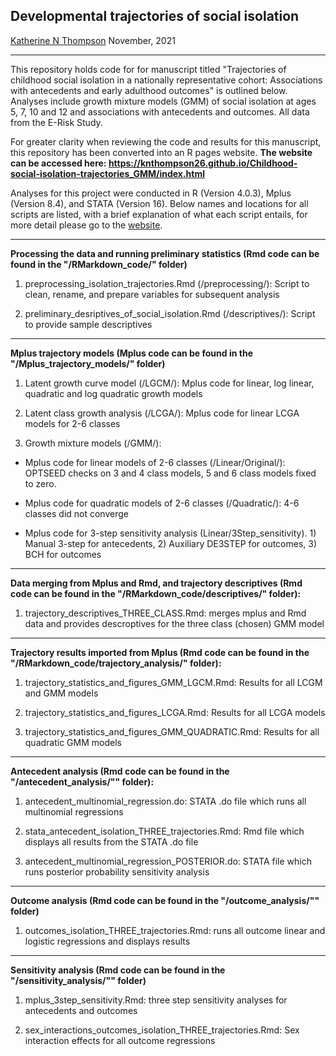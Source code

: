 ## Developmental trajectories of social isolation
[Katherine N Thompson](https://twitter.com/KTNThompson)
November, 2021

***

This repository holds code for for manuscript titled "Trajectories of childhood social isolation in a nationally representative cohort: Associations with antecedents and early adulthood outcomes" is outlined below. Analyses include growth mixture models (GMM) of social isolation at ages 5, 7, 10 and 12 and associations with antecedents and outcomes. All data from the E-Risk Study. 

For greater clarity when reviewing the code and results for this manuscript, this repository has been converted into an R pages website. **The website can be accessed here: https://knthompson26.github.io/Childhood-social-isolation-trajectories_GMM/index.html** 

Analyses for this project were conducted in R (Version 4.0.3), Mplus (Version 8.4), and STATA (Version 16). Below names and locations for all  scripts are listed, with a brief explanation of what each script entails, for more detail please go to the [website](https://knthompson26.github.io/Childhood-social-isolation-trajectories_GMM/index.html). 

***

**Processing the data and running preliminary statistics (Rmd code can be found in the "/RMarkdown_code/" folder)**

1. preprocessing_isolation_trajectories.Rmd (/preprocessing/): Script to clean, rename, and prepare variables for subsequent analysis

2. preliminary_desriptives_of_social_isolation.Rmd (/descriptives/): Script to provide sample descriptives 

***

**Mplus trajectory models (Mplus code can be found in the "/Mplus_trajectory_models/" folder)** 

1. Latent growth curve model (/LGCM/): Mplus code for linear, log linear, quadratic and log quadratic growth models

2. Latent class growth analysis (/LCGA/): Mplus code for linear LCGA models for 2-6 classes
        
3. Growth mixture models (/GMM/): 

* Mplus code for linear models of 2-6 classes (/Linear/Original/): OPTSEED checks on 3 and 4 class models, 5 and 6 class models fixed to zero.

* Mplus code for quadratic models of 2-6 classes (/Quadratic/): 4-6 classes did not converge

* Mplus code for 3-step sensitivity analysis (Linear/3Step_sensitivity). 1) Manual 3-step for antecedents, 2) Auxiliary DE3STEP for outcomes, 3) BCH for outcomes
                
***

**Data merging from Mplus and Rmd, and trajectory descriptives (Rmd code can be found in the "/RMarkdown_code/descriptives/" folder):**

1. trajectory_descriptives_THREE_CLASS.Rmd: merges mplus and Rmd data and provides descroptives for the three class (chosen) GMM model
        
***

**Trajectory results imported from Mplus (Rmd code can be found in the "/RMarkdown_code/trajectory_analysis/" folder):**

1. trajectory_statistics_and_figures_GMM_LGCM.Rmd: Results for all LCGM and GMM models

2. trajectory_statistics_and_figures_LCGA.Rmd: Results for all LCGA models

3. trajectory_statistics_and_figures_GMM_QUADRATIC.Rmd: Results for all quadratic GMM models

***

**Antecedent analysis (Rmd code can be found in the "/antecedent_analysis/"" folder):**

1. antecedent_multinomial_regression.do: STATA .do file which runs all multinomial regressions

2. stata_antecedent_isolation_THREE_trajectories.Rmd: Rmd file which displays all results from the STATA .do file

3. antecedent_multinomial_regression_POSTERIOR.do: STATA file which runs posterior probability sensitivity analysis 

***

**Outcome analysis (Rmd code can be found in the "/outcome_analysis/"" folder)**

1. outcomes_isolation_THREE_trajectories.Rmd: runs all outcome linear and logistic regressions and displays results

*** 

**Sensitivity analysis (Rmd code can be found in the "/sensitivity_analysis/"" folder)**

1. mplus_3step_sensitivity.Rmd: three step sensitivity analyses for antecedents and outcomes

2. sex_interactions_outcomes_isolation_THREE_trajectories.Rmd: Sex interaction effects for all outcome regressions
